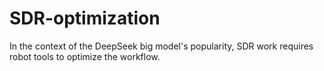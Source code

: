 # SDR-optimization
In the context of the DeepSeek big model's popularity, SDR work requires robot tools to optimize the workflow. 
